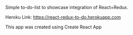 Simple to-do-list to showcase integration of React+Redux. 

Heroku Link: https://react-redux-to-do.herokuapp.com

This app was created using Create React App